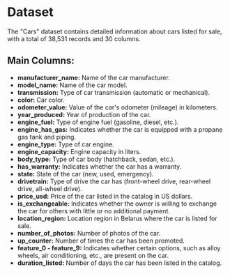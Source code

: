 # Dataset

The "Cars" dataset contains detailed information about cars listed for sale, with a total of 38,531 records and 30 columns.

## Main Columns:

- **manufacturer_name:** Name of the car manufacturer.
- **model_name:** Name of the car model.
- **transmission:** Type of car transmission (automatic or mechanical).
- **color:** Car color.
- **odometer_value:** Value of the car's odometer (mileage) in kilometers.
- **year_produced:** Year of production of the car.
- **engine_fuel:** Type of engine fuel (gasoline, diesel, etc.).
- **engine_has_gas:** Indicates whether the car is equipped with a propane gas tank and piping.
- **engine_type:** Type of car engine.
- **engine_capacity:** Engine capacity in liters.
- **body_type:** Type of car body (hatchback, sedan, etc.).
- **has_warranty:** Indicates whether the car has a warranty.
- **state:** State of the car (new, used, emergency).
- **drivetrain:** Type of drive the car has (front-wheel drive, rear-wheel drive, all-wheel drive).
- **price_usd:** Price of the car listed in the catalog in US dollars.
- **is_exchangeable:** Indicates whether the owner is willing to exchange the car for others with little or no additional payment.
- **location_region:** Location region in Belarus where the car is listed for sale.
- **number_of_photos:** Number of photos of the car.
- **up_counter:** Number of times the car has been promoted.
- **feature_0 - feature_9:** Indicates whether certain options, such as alloy wheels, air conditioning, etc., are present on the car.
- **duration_listed:** Number of days the car has been listed in the catalog.
